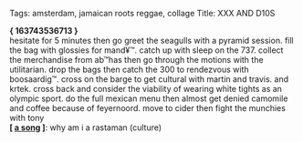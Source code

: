 Tags: amsterdam, jamaican roots reggae, collage
Title: XXX AND D10S
  
**{ 163743536713 }**  
hesitate for 5 minutes then go greet the seagulls with a pyramid session. fill the bag with glossies for mand¥™. catch up with sleep on the 737. collect the merchandise from ab™has then go through the motions with the utilitarian. drop the bags then catch the 300 to rendezvous with boosaardig™. cross on the barge to get cultural with martin and travis. and krtek. cross back and consider the viability of wearing white tights as an olympic sport. do the full mexican menu then almost get denied camomile and coffee because of feyernoord. move to cider then fight the munchies with tony  
**[ [a song](https://www.youtube.com/watch?v=YSzXRgvqkps) ]**: why am i a rastaman (culture)  
